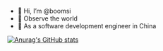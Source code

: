- 👋 Hi, I’m @boomsi
- 👀 Observe the world
- 🌱 As a software development engineer in China

<!---
boomsi/boomsi is a ✨ special ✨ repository because its `README.md` (this file) appears on your GitHub profile.
You can click the Preview link to take a look at your changes.
--->

[![Anurag's GitHub stats](https://github-readme-stats.vercel.app/api?username=boomsi)](https://github.com/anuraghazra/github-readme-stats)
